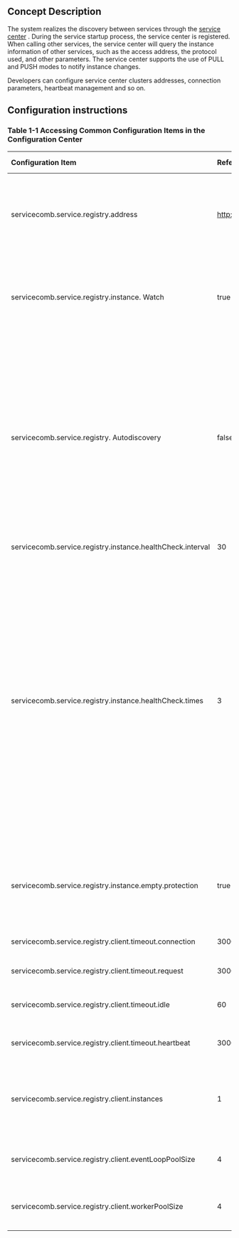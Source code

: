 ## Concept Description

The system realizes the discovery between services through the [service center](https://github.com/apache/servicecomb-service-center) . During the service startup process, the service center is registered. When calling other services, the service center will query the instance information of other services, such as the access address, the protocol used, and other parameters. The service center supports the use of PULL and PUSH modes to notify instance changes.

Developers can configure service center clusters addresses, connection parameters, heartbeat management and so on. 

## Configuration instructions



### Table 1-1 Accessing Common Configuration Items in the Configuration Center

| Configuration Item | Reference / Default | Value Range | Required | Meaning |
| :--- | :--- | :--- | :--- | :--- |
| servicecomb.service.registry.address | http://127.0.0.1:30100 | | Yes | Service center address information, you can configure multiple, separated by commas. | |
| servicecomb.service.registry.instance. Watch | true | | No | Whether to monitor instance changes in PUSH mode. When it is false, it means using PULL mode. | |
| servicecomb.service.registry. Autodiscovery | false | | No | Whether to automatically discover the address of the service center. This configuration is enabled when a partial address needs to be configured, and other addresses are discovered by the configured service center instance. | |
| servicecomb.service.registry.instance.healthCheck.interval | 30 | | No | Heartbeat interval. | |
| servicecomb.service.registry.instance.healthCheck.times | 3 | | No | Number of allowed heartbeat failures. If there is (times + 1) continuous heartbeat failures, this instance will be automatically logged off by service-center, i.e. interval \* (times + 1) determines when the instance is automatically logged off. If the service center waits for such a long time and does not receive a heartbeat, the instance will be logged off. | |
| servicecomb.service.registry.instance.empty.protection | true |  | No | When service center gives empty server list, will not remove local address cache when true. |  |
| servicecomb.service.registry.client.timeout.connection | 30000 |  | Connection timeout in milliseconds |  |  |
| servicecomb.service.registry.client.timeout.request | 30000 |  | Request timeout in milliseconds |  |  |
| servicecomb.service.registry.client.timeout.idle | 60 |  | Connection idle timeout in milliseconds |  |  |
| servicecomb.service.registry.client.timeout.heartbeat | 3000 |  | Heartbeat request timeout in milliseconds |  |  |
| servicecomb.service.registry.client.instances | 1 |  | No | the account of verticle instances that Service Registry Client had been deployed |  |  |
| servicecomb.service.registry.client.eventLoopPoolSize | 4 |  | No | the size of Service Registry client Event Loop pool |  |
| servicecomb.service.registry.client.workerPoolSize | 4 |  | No | the size of Service Registry client worker pool |  |

